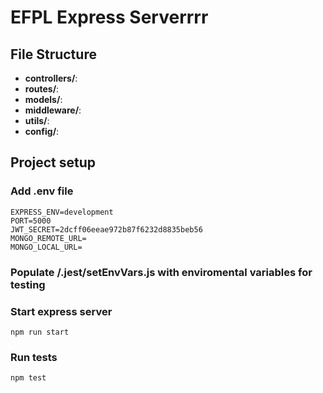 # EFPL Express Serverrrr

## File Structure

- **controllers/**:
- **routes/**:
- **models/**:
- **middleware/**:
- **utils/**:
- **config/**:

## Project setup

### Add .env file

```
EXPRESS_ENV=development
PORT=5000
JWT_SECRET=2dcff06eeae972b87f6232d8835beb56
MONGO_REMOTE_URL=
MONGO_LOCAL_URL=
```

### Populate /.jest/setEnvVars.js with enviromental variables for testing

### Start express server

```
npm run start
```

### Run tests

```
npm test
```
